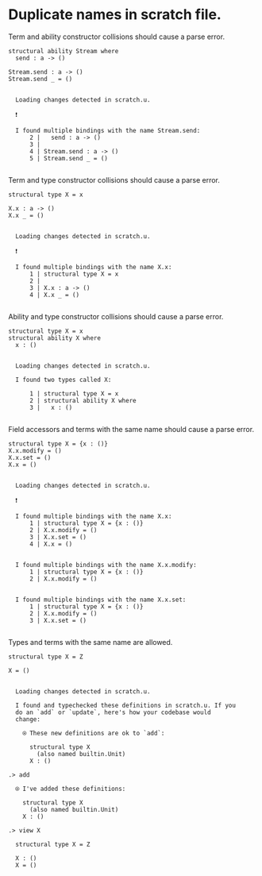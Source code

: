 # Duplicate names in scratch file.

Term and ability constructor collisions should cause a parse error.

```unison
structural ability Stream where
  send : a -> ()

Stream.send : a -> ()
Stream.send _ = ()
```

```ucm

  Loading changes detected in scratch.u.

  ❗️
  
  I found multiple bindings with the name Stream.send:
      2 |   send : a -> ()
      3 | 
      4 | Stream.send : a -> ()
      5 | Stream.send _ = ()
  

```
Term and type constructor collisions should cause a parse error.

```unison
structural type X = x 

X.x : a -> ()
X.x _ = ()
```

```ucm

  Loading changes detected in scratch.u.

  ❗️
  
  I found multiple bindings with the name X.x:
      1 | structural type X = x 
      2 | 
      3 | X.x : a -> ()
      4 | X.x _ = ()
  

```
Ability and type constructor collisions should cause a parse error.

```unison
structural type X = x 
structural ability X where
  x : ()
```

```ucm

  Loading changes detected in scratch.u.

  I found two types called X:
  
      1 | structural type X = x 
      2 | structural ability X where
      3 |   x : ()
  

```
Field accessors and terms with the same name should cause a parse error.

```unison
structural type X = {x : ()}
X.x.modify = ()
X.x.set = ()
X.x = ()
```

```ucm

  Loading changes detected in scratch.u.

  ❗️
  
  I found multiple bindings with the name X.x:
      1 | structural type X = {x : ()}
      2 | X.x.modify = ()
      3 | X.x.set = ()
      4 | X.x = ()
  
  
  I found multiple bindings with the name X.x.modify:
      1 | structural type X = {x : ()}
      2 | X.x.modify = ()
  
  
  I found multiple bindings with the name X.x.set:
      1 | structural type X = {x : ()}
      2 | X.x.modify = ()
      3 | X.x.set = ()
  

```
Types and terms with the same name are allowed.

```unison
structural type X = Z

X = ()
```

```ucm

  Loading changes detected in scratch.u.

  I found and typechecked these definitions in scratch.u. If you
  do an `add` or `update`, here's how your codebase would
  change:
  
    ⍟ These new definitions are ok to `add`:
    
      structural type X
        (also named builtin.Unit)
      X : ()

```
```ucm
.> add

  ⍟ I've added these definitions:
  
    structural type X
      (also named builtin.Unit)
    X : ()

.> view X

  structural type X = Z
  
  X : ()
  X = ()

```
